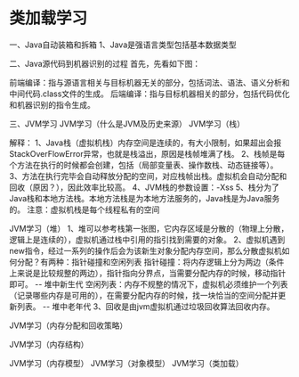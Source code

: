 # 类加载学习

一、Java自动装箱和拆箱
1、Java是强语言类型包括基本数据类型

二、Java源代码到机器识别的过程
首先，先看如下图：

前端编译：指与源语言相关与目标机器无关的部分，包括词法、语法、语义分析和中间代码.class文件的生成。
后端编译：指与目标机器相关的部分，包括代码优化和机器识别的指令生成。

三、JVM学习
JVM学习（什么是JVM及历史来源）
JVM学习（栈）


















解释：
1、Java栈（虚拟机栈）内存空间是连续的，有大小限制，如果超出会报StackOverFlowError异常，也就是栈溢出，原因是栈帧堆满了栈。
2、栈帧是每个方法在执行的时候都会创建，包括（局部变量表、操作数栈、动态链接等）。
3、方法在执行完毕会自动释放分配的空间，对应栈帧出栈。虚拟机会自动分配和回收（原因？），因此效率比较高。
4、JVM栈的参数设置：-Xss
5、栈分为了Java栈和本地方法栈。本地方法栈是为本地方法服务的，Java栈是为Java服务的。
注意：虚拟机栈是每个线程私有的空间

JVM学习（堆）
1、堆可以参考栈第一张图，它内存区域是分散的（物理上分散，逻辑上是连续的），虚拟机通过栈中引用的指引找到需要的对象。
2、虚拟机遇到new指令，经过一系列的操作后会为该新生对象分配内存空间，那么分散虚拟机如何分配？有两种：指针碰撞和空闲列表
指针碰撞：将内存逻辑上分为两边（条件上来说是比较规整的两边），指针指向分界点，当需要分配内存的时候，移动指针即可。  -- 堆中新生代
空闲列表：内存不规整的情况下，虚拟机必须维护一个列表（记录哪些内存是可用的），在需要分配内存的时候，找一块恰当的空间分配并更新列表。  -- 堆中老年代
3、回收是由jvm虚拟机通过垃圾回收算法回收内存。

JVM学习（内存分配和回收策略）

JVM学习（内存结构）


JVM学习（内存模型）
JVM学习（对象模型）
JVM学习（类加载）
